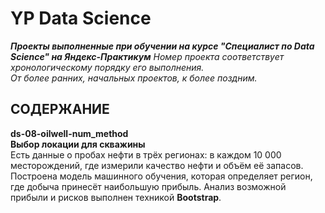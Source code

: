 # YP Data Science
***Проекты выполненные при обучении на курсе "Специалист по Data Science" на Яндекс-Практикум***
*Номер проекта соответствует хронологическому порядку его выполнения.\
От более ранних, начальных проектов, к более поздним.*

## СОДЕРЖАНИЕ

**ds-08-oilwell-num_method**\
**Выбор локации для скважины**\
Есть данные о пробах нефти в трёх регионах: в каждом 10 000 месторождений, где измерили качество нефти и объём её запасов. Построена модель машинного обучения, которая определяет регион, где добыча принесёт наибольшую прибыль. Анализ возможной прибыли и рисков выполнен техникой **Bootstrap**.
